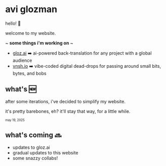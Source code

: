 # avi glozman

hello! 👋

welcome to my website.

~ **some things i'm working on** ~

- [gloz.ai](https://gloz.ai) ➡️ ai-powered back-translation for any project with a global audience
- [vnsh.io](https://vnsh.io) ➡️ vibe-coded digital dead-drops for passing around small bits, bytes, and bobs


## what's 🆕

after some iterations, i've decided to simplify my website.

it's pretty barebones, eh? it'll stay that way, for a little while.

<sub><sup>may 19, 2025</sup></sub>

## what's coming 🔜

- updates to gloz.ai
- gradual updates to this website
- some snazzy collabs!


